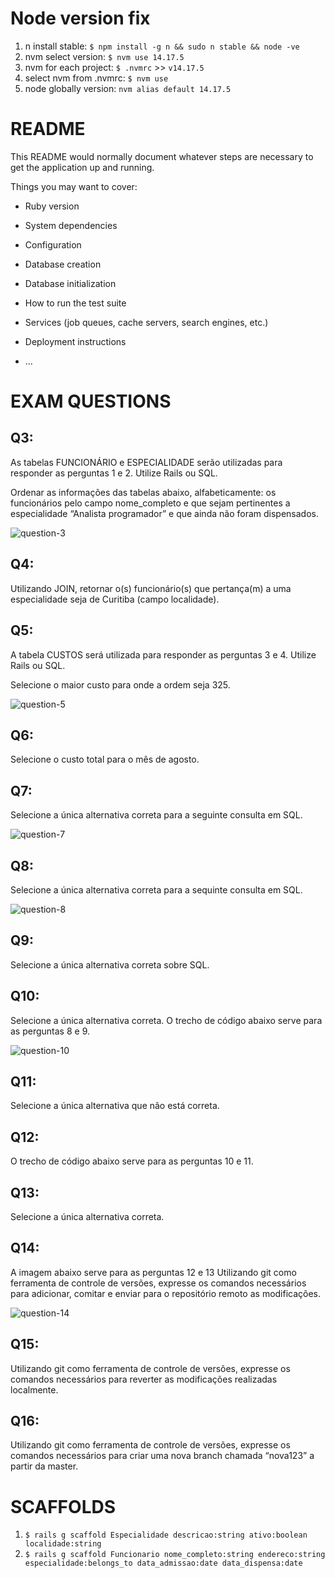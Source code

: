 # Node version fix

1. n install stable: ``` $ npm install -g n && sudo n stable && node -ve ```
2. nvm select version: ``` $ nvm use 14.17.5 ```
3. nvm for each project: ``` $ .nvmrc ``` >> ``` v14.17.5 ```
4. select nvm from .nvmrc: ``` $ nvm use ```
5. node globally version: ``` nvm alias default 14.17.5 ```

# README

This README would normally document whatever steps are necessary to get the
application up and running.

Things you may want to cover:

* Ruby version

* System dependencies

* Configuration

* Database creation

* Database initialization

* How to run the test suite

* Services (job queues, cache servers, search engines, etc.)

* Deployment instructions

* ...

# EXAM QUESTIONS

## Q3:
As tabelas FUNCIONÁRIO e ESPECIALIDADE serão utilizadas para responder as perguntas 1 e 2.
Utilize Rails ou SQL.

Ordenar as informações das tabelas abaixo, alfabeticamente: os funcionários pelo campo nome_completo e que sejam pertinentes a especialidade “Analista programador” e que ainda não foram dispensados.

![question-3]()

## Q4:
Utilizando JOIN, retornar o(s) funcionário(s) que pertança(m) a uma especialidade seja de Curitiba (campo localidade).

## Q5:
A tabela CUSTOS será utilizada para responder as perguntas 3 e 4.
Utilize Rails ou SQL.

Selecione o maior custo para onde a ordem seja 325.

![question-5]()

## Q6:
Selecione o custo total para o mês de agosto.

## Q7:
Selecione a única alternativa correta para a seguinte consulta em SQL.

![question-7]()

## Q8:
Selecione a única alternativa correta para a sequinte consulta em SQL.

![question-8]()

## Q9:
Selecione a única alternativa correta sobre SQL.

## Q10:
Selecione a única alternativa correta.
O trecho de código abaixo serve para as perguntas 8 e 9.

![question-10]()

## Q11:
Selecione a única alternativa que não está correta.

## Q12:
O trecho de código abaixo serve para as perguntas 10 e 11.

## Q13:
Selecione a única alternativa correta.

## Q14:
A imagem abaixo serve para as perguntas 12 e 13
Utilizando git como ferramenta de controle de versões, expresse os comandos necessários para adicionar, comitar e enviar para o repositório remoto as modificações.

![question-14]()

## Q15:
Utilizando git como ferramenta de controle de versões, expresse os comandos necessários para reverter as modificações realizadas localmente.

## Q16:
Utilizando git como ferramenta de controle de versões, expresse os comandos necessários para criar uma nova branch chamada “nova123” a partir da master.



# SCAFFOLDS
1. ``` $ rails g scaffold Especialidade descricao:string ativo:boolean localidade:string ```
2. ``` $ rails g scaffold Funcionario nome_completo:string endereco:string especialidade:belongs_to data_admissao:date data_dispensa:date ```
